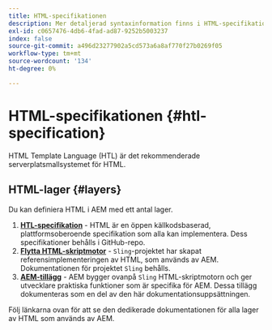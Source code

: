 ```yaml
---
title: HTML-specifikationen
description: Mer detaljerad syntaxinformation finns i HTML-specifikationen.
exl-id: c0657476-4db6-4fad-ad87-9252b5003237
index: false
source-git-commit: a496d23277902a5cd573a6a8af770f27b0269f05
workflow-type: tm+mt
source-wordcount: '134'
ht-degree: 0%

---
```



# HTML-specifikationen {#htl-specification}

HTML Template Language (HTL) är det rekommenderade serverplatsmallsystemet för HTML.

## HTML-lager {#layers}

Du kan definiera HTML i AEM med ett antal lager.

1. **[HTL-specifikation](https://github.com/adobe/htl-spec)** - HTML är en öppen källkodsbaserad, plattformsoberoende specifikation som alla kan implementera. Dess specifikationer behålls i GitHub-repo.
1. **[Flytta HTML-skriptmotor](https://sling.apache.org/documentation/bundles/scripting/scripting-htl.html)** - `Sling`-projektet har skapat referensimplementeringen av HTML, som används av AEM. Dokumentationen för projektet `Sling` behålls.
1. **[AEM-tillägg](aem-extensions.md)** - AEM bygger ovanpå `Sling` HTML-skriptmotorn och ger utvecklare praktiska funktioner som är specifika för AEM. Dessa tillägg dokumenteras som en del av den här dokumentationsuppsättningen.

Följ länkarna ovan för att se den dedikerade dokumentationen för alla lager av HTML som används av AEM.
